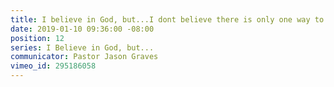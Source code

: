 ```yaml
---
title: I believe in God, but...I dont believe there is only one way to God
date: 2019-01-10 09:36:00 -08:00
position: 12
series: I Believe in God, but...
communicator: Pastor Jason Graves
vimeo_id: 295186058
---
```


